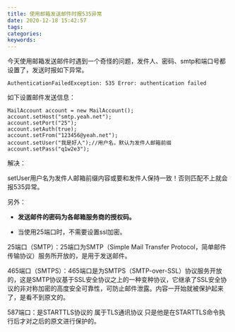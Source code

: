 ```yaml
---
title: 使用邮箱发送邮件时报535异常
date: 2020-12-18 15:42:57
tags:
categories:
keywords:
---
```



今天使用邮箱发送邮件时遇到一个奇怪的问题，发件人、密码、smtp和端口号都设置了，发送时报如下异常。


```
AuthenticationFailedException: 535 Error: authentication failed
```

如下设置邮件发送信息：

```
MailAccount account = new MailAccount();
account.setHost("smtp.yeah.net");
account.setPort("25");
account.setAuth(true);
account.setFrom("123456@yeah.net");
account.setUser("我是好人");//用户名，默认为发件人邮箱前缀
account.setPass("q1w2e3");
```



解决：

setUser用户名为发件人邮箱前缀内容或要和发件人保持一致！否则匹配不上就会报535异常。



另外：

- **发送邮件的密码为各邮箱服务商的授权码。**

- 当使用25端口时，不需要设置ssl加密。

25端口（SMTP）：25端口为SMTP（Simple Mail Transfer Protocol，简单邮件传输协议）服务所开放的，是用于发送邮件。

465端口（SMTPS）：465端口是为SMTPS（SMTP-over-SSL）协议服务开放的，这是SMTP协议基于SSL安全协议之上的一种变种协议，它继承了SSL安全协议的非对称加密的高度安全可靠性，可防止邮件泄露。内容一开始就被保护起来了，是看不到原文的。

587端口：是STARTTLS协议的 属于TLS通讯协议 只是他是在STARTTLS命令执行后才对之后的原文进行保护的。